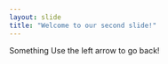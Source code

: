 ```yaml
---
layout: slide
title: "Welcome to our second slide!"
---
```

Something
Use the left arrow to go back!
